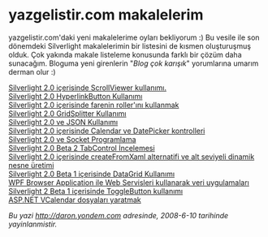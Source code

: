 # yazgelistir.com makalelerim
yazgelistir.com'daki yeni makalelerime oyları bekliyorum :) Bu vesile
ile son dönemdeki Silverlight makalelerimin bir listesini de kısmen
oluşturuşmuş olduk. Çok yakında makale listeleme konusunda farklı bir
çözüm daha sunacağım. Bloguma yeni girenlerin "*Blog çok karışık*"
yorumlarına umarım derman olur :)

[Silverlight 2.0 içerisinde ScrollViewer
kullanımı.](http://www.yazgelistir.com/Makaleler/1000001809.ygpx)\
 [Silverlight 2.0 HyperlinkButton
Kullanımı](http://www.yazgelistir.com/Makaleler/1000001830.ygpx)\
 [Silverlight 2.0 içerisinde farenin roller'ını
kullanmak](http://www.yazgelistir.com/Makaleler/1000001829.ygpx)\
 [Silverlight 2.0 GridSplitter
Kullanımı](http://www.yazgelistir.com/Makaleler/1000001822.ygpx)\
 [Silverlight 2.0 ve JSON
Kullanımı](http://www.yazgelistir.com/Makaleler/1000001821.ygpx)\
 [Silverlight 2.0 içerisinde Calendar ve DatePicker
kontrolleri](http://www.yazgelistir.com/Makaleler/1000001811.ygpx)\
 [Silverlight 2.0 ve Socket
Programlama](http://www.yazgelistir.com/Makaleler/1000001810.ygpx)\
 [Silverlight 2.0 Beta 2 TabControl
İncelemesi](http://www.yazgelistir.com/Makaleler/1000001847.ygpx)\
 [Silverlight 2.0 içerisinde createFromXaml alternatifi ve alt seviyeli
dinamik nesne
üretimi](http://www.yazgelistir.com/Makaleler/1000001841.ygpx)\
 [Silverlight 2.0 Beta 1 içerisinde DataGrid
Kullanımı](http://www.yazgelistir.com/Makaleler/1000001840.ygpx)\
 [WPF Browser Application ile Web Servisleri kullanarak veri
uygulamaları](http://www.yazgelistir.com/Makaleler/1000001839.ygpx)\
 [Silverlight 2 Beta 1 içerisinde ToggleButton
kullanımı](http://www.yazgelistir.com/Makaleler/1000001836.ygpx)\
 [ASP.NET VCalendar dosyaları
yaratmak](http://www.yazgelistir.com/Makaleler/1000001833.ygpx)



*Bu yazi http://daron.yondem.com adresinde, 2008-6-10 tarihinde yayinlanmistir.*
